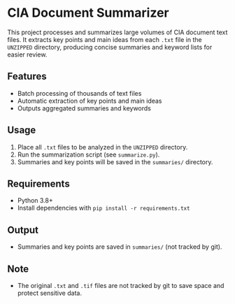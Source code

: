 # CIA Document Summarizer

This project processes and summarizes large volumes of CIA document text files. It extracts key points and main ideas from each `.txt` file in the `UNZIPPED` directory, producing concise summaries and keyword lists for easier review.

## Features
- Batch processing of thousands of text files
- Automatic extraction of key points and main ideas
- Outputs aggregated summaries and keywords

## Usage
1. Place all `.txt` files to be analyzed in the `UNZIPPED` directory.
2. Run the summarization script (see `summarize.py`).
3. Summaries and key points will be saved in the `summaries/` directory.

## Requirements
- Python 3.8+
- Install dependencies with `pip install -r requirements.txt`

## Output
- Summaries and key points are saved in `summaries/` (not tracked by git).

## Note
- The original `.txt` and `.tif` files are not tracked by git to save space and protect sensitive data.
